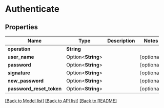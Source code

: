 # Authenticate

## Properties

Name | Type | Description | Notes
------------ | ------------- | ------------- | -------------
**operation** | **String** |  | 
**user_name** | Option<**String**> |  | [optional]
**password** | Option<**String**> |  | [optional]
**signature** | Option<**String**> |  | [optional]
**new_password** | Option<**String**> |  | [optional]
**password_reset_token** | Option<**String**> |  | [optional]

[[Back to Model list]](../README.md#documentation-for-models) [[Back to API list]](../README.md#documentation-for-api-endpoints) [[Back to README]](../README.md)



